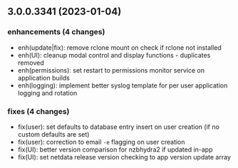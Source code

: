 ## 3.0.0.3341 (2023-01-04)

### enhancements (4 changes)

- enh(update|fix): remove rclone mount on check if rclone not installed
- enh(UI): cleanup modal control and display functions - duplicates removed
- enh(permissions): set restart to permissions monitor service on application builds
- enh(logging): implement better syslog template for per user application logging and rotation

### fixes (4 changes)

- fix(user): set defaults to database entry insert on user creation (if no custom defaults are set)
- fix(user): correction to email `-e` flagging on user creation
- fix(UI): better version comparison for nzbhydra2 if updated in-app
- fix(UI): set netdata release version checking to app version update array
